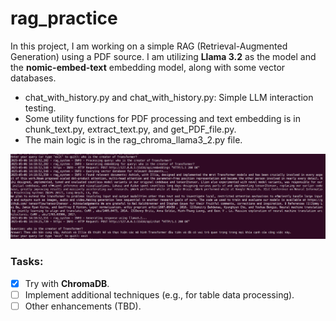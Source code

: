 # rag_practice

In this project, I am working on a simple RAG (Retrieval-Augmented Generation) using a PDF source. I am utilizing **Llama 3.2** as the model and the **nomic-embed-text** embedding model, along with some vector databases.

- chat_with_history.py and chat_with_history.py: Simple LLM interaction testing.
- Some utility functions for PDF processing and text embedding is in chunk_text.py, extract_text.py, and get_PDF_file.py.
- The main logic is in the rag_chroma_llama3_2.py file.


![image](images/image1.png)

### Tasks:
- [x] Try with **ChromaDB**.
- [ ] Implement additional techniques (e.g., for table data processing).
- [ ] Other enhancements (TBD).